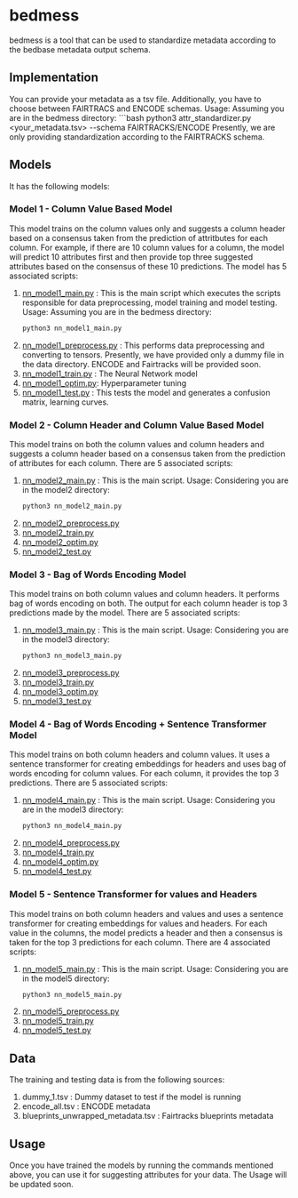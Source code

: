 # bedmess

bedmess is a tool that can be used to standardize metadata according to the bedbase metadata output schema.

## Implementation
You can provide your metadata as a tsv file. Additionally, you have to choose between FAIRTRACS and ENCODE schemas.
Usage: Assuming you are in the bedmess directory:
      ```bash
      python3 attr_standardizer.py <your_metadata.tsv> --schema FAIRTRACKS/ENCODE
Presently, we are only providing standardization according to the FAIRTRACKS schema. 


## Models
It has the following models:

### Model 1 - Column Value Based Model
This model trains on the column values only and suggests a column header based on a consensus taken from the prediction of attritbutes for each column. For example, if there are 10 column values for a column, the model will predict 10 attributes first and then provide top three suggested attributes based on the consensus of these 10 predictions.
   The model has 5 associated scripts:
   1. [nn_model1_main.py](https://github.com/databio/bedmess/blob/master/model1/nn_model1_main.py) : This is the main script which executes the scripts responsible for data preprocessing, model training and model testing.
      Usage: Assuming you are in the bedmess directory:
      ```bash
      python3 nn_model1_main.py
   2. [nn_model1_preprocess.py](https://github.com/databio/bedmess/blob/master/model1/nn_model1_preprocess.py) : This performs data preprocessing and converting to tensors. Presently, we have provided only a dummy file in the data directory. ENCODE and Fairtracks will be provided soon.
   3. [nn_model1_train.py](https://github.com/databio/bedmess/blob/master/model1/nn_model1_train.py) : The Neural Network model
   4. [nn_model1_optim.py](https://github.com/databio/bedmess/blob/master/model1/nn_model1_optim.py): Hyperparameter tuning
   5. [nn_model1_test.py](https://github.com/databio/bedmess/blob/master/model1/nn_model1_test.py) : This tests the model and generates a confusion matrix, learning curves.

### Model 2 - Column Header and Column Value Based Model
This model trains on both the column values and column headers and suggests a column header based on a consensus taken from the prediction of attributes for each column. There are 5 associated scripts:
   1. [nn_model2_main.py](https://github.com/databio/bedmess/blob/master/model2/nn_model2_main.py) : This is the main script. Usage: Considering you are in the model2 directory:
      ```bash
      python3 nn_model2_main.py
   2. [nn_model2_preprocess.py](https://github.com/databio/bedmess/blob/master/model2/nn_model2_preprocess.py)
   3. [nn_model2_train.py](https://github.com/databio/bedmess/blob/master/model2/nn_model2_train.py)
   4. [nn_model2_optim.py](https://github.com/databio/bedmess/blob/master/model2/nn_model2_optim.py)
   5. [nn_model2_test.py](https://github.com/databio/bedmess/blob/master/model2/nn_model2_test.py)

### Model 3 - Bag of Words Encoding Model
This model trains on both column values and column headers. It performs bag of words encoding on both. The output for each column header is top 3 predictions made by the model. There are 5 associated scripts:
   1. [nn_model3_main.py](https://github.com/databio/bedmess/blob/master/model3/nn_model3_main.py) : This is the main script. Usage: Considering you are in the model3 directory:
      ```bash
      python3 nn_model3_main.py
   2. [nn_model3_preprocess.py](https://github.com/databio/bedmess/blob/master/model3/nn_model3_preprocess.py)
   3. [nn_model3_train.py](https://github.com/databio/bedmess/blob/master/model3/nn_model3_train.py)
   4. [nn_model3_optim.py](https://github.com/databio/bedmess/blob/master/model3/nn_model3_optim.py)
   5. [nn_model3_test.py](https://github.com/databio/bedmess/blob/master/model3/nn_model3_test.py)

### Model 4 - Bag of Words Encoding + Sentence Transformer Model
This model trains on both column headers and column values. It uses a sentence transformer for creating embeddings for headers and uses bag of words encoding for column values. For each column, it provides the top 3 predictions. There are 5 associated scripts:
   1. [nn_model4_main.py](https://github.com/databio/bedmess/blob/master/model4/nn_model4_main.py) : This is the main script. Usage: Considering you are in the model3 directory:
      ```bash
      python3 nn_model4_main.py
   2. [nn_model4_preprocess.py](https://github.com/databio/bedmess/blob/master/model4/nn_model4_preprocess.py)
   3. [nn_model4_train.py](https://github.com/databio/bedmess/blob/master/model4/nn_model4_train.py)
   4. [nn_model4_optim.py](https://github.com/databio/bedmess/blob/master/model4/nn_model4_optim.py)
   5. [nn_model4_test.py](https://github.com/databio/bedmess/blob/master/model4/nn_model4_test.py)

### Model 5 - Sentence Transformer for values and Headers
This model trains on both column headers and values and uses a sentence transformer for creating embeddings for values and headers. For each value in the columns, the model predicts a header and then a consensus is taken for the top 3 predictions for each column. There are 4 associated scripts:
   1. [nn_model5_main.py](https://github.com/databio/bedmess/blob/master/model5/nn_model5_main.py) : This is the main script. Usage: Considering you are in the model5 directory:
      ```bash
      python3 nn_model5_main.py
   2. [nn_model5_preprocess.py](https://github.com/databio/bedmess/blob/master/model5/nn_model5_preprocess.py)
   3. [nn_model5_train.py](https://github.com/databio/bedmess/blob/master/model5/nn_model5_train.py)
   4. [nn_model5_test.py](https://github.com/databio/bedmess/blob/master/model5/nn_model5_test.py)

## Data 
The training and testing data is from the following sources:
   1. dummy_1.tsv : Dummy dataset to test if the model is running
   2. encode_all.tsv : ENCODE metadata 
   3. blueprints_unwrapped_metadata.tsv : Fairtracks blueprints metadata

## Usage 
Once you have trained the models by running the commands mentioned above, you can use it for suggesting attributes for your data. The Usage will be updated soon. 
